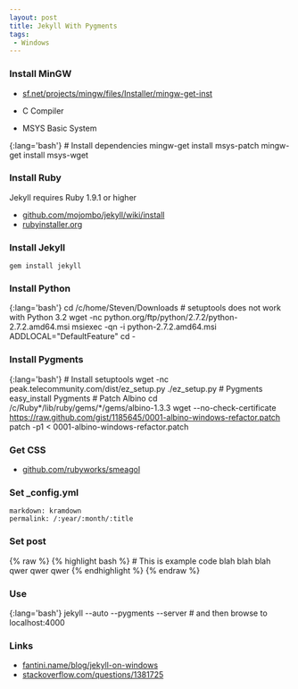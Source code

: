 ```yaml
---
layout: post
title: Jekyll With Pygments
tags:
 - Windows
---
```


### Install MinGW
* [sf.net/projects/mingw/files/Installer/mingw-get-inst][n]

* C Compiler
* MSYS Basic System

{:lang='bash'}
	# Install dependencies
	mingw-get install msys-patch
	mingw-get install msys-wget

### Install Ruby
Jekyll requires Ruby 1.9.1 or higher

* [github.com/mojombo/jekyll/wiki/install][g]
* [rubyinstaller.org](http://rubyinstaller.org)

### Install Jekyll
	gem install jekyll

### Install Python

{:lang='bash'}
	cd /c/home/Steven/Downloads
	# setuptools does not work with Python 3.2
	wget -nc python.org/ftp/python/2.7.2/python-2.7.2.amd64.msi
	msiexec -qn -i python-2.7.2.amd64.msi ADDLOCAL="DefaultFeature"
	cd -

### Install Pygments

{:lang='bash'}
	# Install setuptools
	wget -nc peak.telecommunity.com/dist/ez_setup.py
	./ez_setup.py
	# Pygments
	easy_install Pygments
	# Patch Albino
	cd /c/Ruby*/lib/ruby/gems/*/gems/albino-1.3.3
	wget --no-check-certificate \
	https://raw.github.com/gist/1185645/0001-albino-windows-refactor.patch
	patch -p1 < 0001-albino-windows-refactor.patch

### Get CSS
* [github.com/rubyworks/smeagol](http://github.com/rubyworks/smeagol)

### Set _config.yml
	markdown: kramdown
	permalink: /:year/:month/:title

### Set post
{% raw %}
	{% highlight bash %}
	# This is example code
	blah blah blah
	qwer qwer qwer
	{% endhighlight %}
{% endraw %}

### Use

{:lang='bash'}
	jekyll --auto --pygments --server
	# and then browse to localhost:4000

### Links
* [fantini.name/blog/jekyll-on-windows][f]
* [stackoverflow.com/questions/1381725][s]

[f]:http://fantini.name/blog/jekyll-on-windows
[g]:http://github.com/mojombo/jekyll/wiki/install
[n]:http://sf.net/projects/mingw/files/Installer/mingw-get-inst
[s]:http://stackoverflow.com/questions/1381725